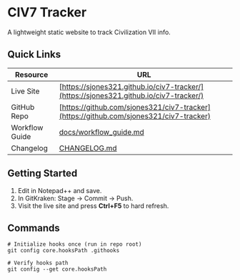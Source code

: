# CIV7 Tracker

A lightweight static website to track Civilization VII info.

## Quick Links

| Resource | URL |
| --- | --- |
| Live Site | [https://sjones321.github.io/civ7-tracker/](https://sjones321.github.io/civ7-tracker/) |
| GitHub Repo | [https://github.com/sjones321/civ7-tracker](https://github.com/sjones321/civ7-tracker) |
| Workflow Guide | [docs/workflow_guide.md](docs/workflow_guide.md) |
| Changelog | [CHANGELOG.md](CHANGELOG.md) |

## Getting Started

1. Edit in Notepad++ and save.  
2. In GitKraken: Stage → Commit → Push.  
3. Visit the live site and press **Ctrl+F5** to hard refresh.

## Commands

```text
# Initialize hooks once (run in repo root)
git config core.hooksPath .githooks

# Verify hooks path
git config --get core.hooksPath
